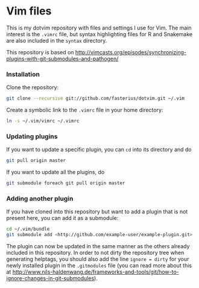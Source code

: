 # Vim files

This is my dotvim repository with files and settings I use for Vim. The main interest is the `.vimrc` file, but syntax highlighting files for R and Snakemake are also included in the `syntax` directory. 

This repository is based on http://vimcasts.org/episodes/synchronizing-plugins-with-git-submodules-and-pathogen/

### Installation

Clone the repository:

```bash
git clone --recursive git://github.com/fasterius/dotvim.git ~/.vim
```

Create a symbolic link to the `.vimrc` file in your home directory:

```bash
ln -s ~/.vim/vimrc ~/.vimrc
```

### Updating plugins

If you want to update a specific plugin, you can `cd` into its directory and do

```bash
git pull origin master
```

If you want to update all the plugins, do

```bash
git submodule foreach git pull origin master
```

### Adding another plugin

If you have cloned into this repository but want to add a plugin that is not present here, you can add it as a submodule:

```bash
cd ~/.vim/bundle
git submodule add <http://github.com/example-user/example-plugin.git>
```

The plugin can now be updated in the same manner as the others already included in this repository. In order to not dirty the repository tree when generating helptags, you should also add the line `ignore = dirty` for your newly installed plugin in the `.gitmodules` file (you can read more about this at http://www.nils-haldenwang.de/frameworks-and-tools/git/how-to-ignore-changes-in-git-submodules).

